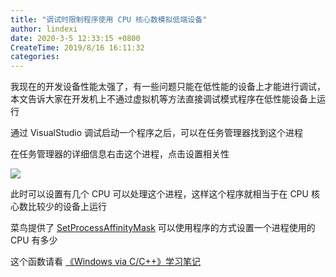 ```yaml
---
title: "调试时限制程序使用 CPU 核心数模拟低端设备"
author: lindexi
date: 2020-3-5 12:33:15 +0800
CreateTime: 2019/8/16 16:11:32
categories: 
---
```


我现在的开发设备性能太强了，有一些问题只能在低性能的设备上才能进行调试，本文告诉大家在开发机上不通过虚拟机等方法直接调试模式程序在低性能设备上运行

<!--more-->


<!-- CreateTime:2019/8/16 16:11:32 -->

<!-- csdn -->

通过 VisualStudio 调试启动一个程序之后，可以在任务管理器找到这个进程

在任务管理器的详细信息右击这个进程，点击设置相关性

<!-- ![](image/调试时限制程序使用 CPU 核心数模拟低端设备/调试时限制程序使用 CPU 核心数模拟低端设备0.png) -->

![](http://image.acmx.xyz/lindexi%2F201981616818680)

此时可以设置有几个 CPU 可以处理这个进程，这样这个程序就相当于在 CPU 核心数比较少的设备上运行

菜鸟提供了 [SetProcessAffinityMask](https://docs.microsoft.com/en-us/windows/win32/api/winbase/nf-winbase-setprocessaffinitymask ) 可以使用程序的方式设置一个进程使用的 CPU 有多少

这个函数请看 [《Windows via C/C++》学习笔记](https://www.cnblogs.com/wz19860913/archive/2008/08/05/1260833.html )

